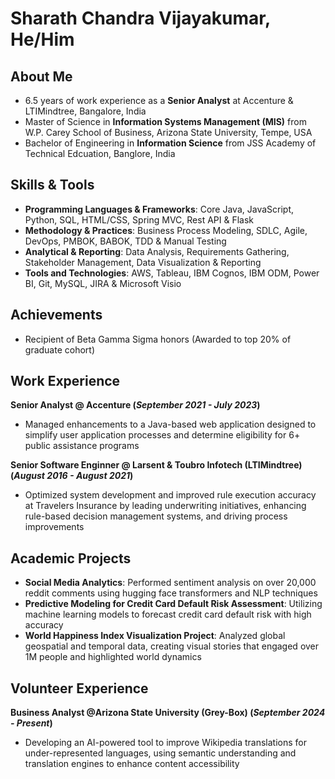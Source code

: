# Sharath Chandra Vijayakumar, He/Him

## About Me
- 6.5 years of work experience as a **Senior Analyst** at Accenture & LTIMindtree, Bangalore, India
- Master of Science in **Information Systems Management (MIS)** from W.P. Carey School of Business, Arizona State University, Tempe, USA
- Bachelor of Engineering in **Information Science** from JSS Academy of Technical Edcuation, Banglore, India

## Skills & Tools
- **Programming Languages & Frameworks**: Core Java, JavaScript, Python, SQL, HTML/CSS, Spring MVC, Rest API & Flask
- **Methodology & Practices**: Business Process Modeling, SDLC, Agile, DevOps, PMBOK, BABOK, TDD & Manual Testing
- **Analytical & Reporting**: Data Analysis, Requirements Gathering, Stakeholder Management, Data Visualization & Reporting
- **Tools and Technologies**: AWS, Tableau, IBM Cognos, IBM ODM, Power BI, Git, MySQL, JIRA & Microsoft Visio

## Achievements
- Recipient of Beta Gamma Sigma honors (Awarded to top 20% of graduate cohort)

## Work Experience
**Senior Analyst @ Accenture (_September 2021 - July 2023_)**
- Managed enhancements to a Java-based web application designed to simplify user application processes and determine eligibility for 6+ public assistance programs

**Senior Software Enginner @ Larsent & Toubro Infotech (LTIMindtree) (_August 2016 - August 2021_)**
- Optimized system development and improved rule execution accuracy at Travelers Insurance by leading underwriting initiatives, enhancing rule-based decision management systems, and driving process improvements

## Academic Projects 
- **Social Media Analytics**: Performed sentiment analysis on over 20,000 reddit comments using hugging face transformers and NLP techniques
- **Predictive Modeling for Credit Card Default Risk Assessment**: Utilizing machine learning models to forecast credit card default risk with high accuracy
- **World Happiness Index Visualization Project**: Analyzed global geospatial and temporal data, creating visual stories that engaged over 1M people and highlighted world dynamics

## Volunteer Experience
**Business Analyst @Arizona State University (Grey-Box) (_September 2024 - Present_)** 
- Developing an AI-powered tool to improve Wikipedia translations for under-represented languages, using semantic understanding and translation engines to enhance content accessibility

